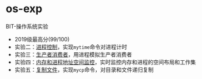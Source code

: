 # os-exp
BIT-操作系统实验

* 2019级最高分(99/100)
* 实验二：[进程控制](ex2/)，实现`mytime`命令对进程计时
* 实验三：[生产者消费者](ex3/)，用进程模拟生产者消费者
* 实验四：[内存和进程地址空间监控](ex4/)，实时监控内存和进程的空间布局和工作集
* 实验五：[复制文件](ex5/)，实现`mycp`命令，对目录和文件递归复制
